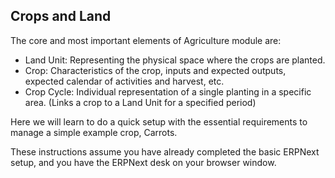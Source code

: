 ## Crops and Land

The core and most important elements of Agriculture module are:

*   Land Unit: Representing the physical space where the crops are planted.
*   Crop: Characteristics of the crop, inputs and expected outputs, expected calendar of activities and harvest, etc.
*   Crop Cycle: Individual representation of a single planting in a specific area. (Links a crop to a Land Unit for a specified period)

Here we will learn to do a quick setup with the essential requirements to manage a simple example crop, Carrots.

These instructions assume you have already completed the basic ERPNext setup, and you have the ERPNext desk on your browser window.